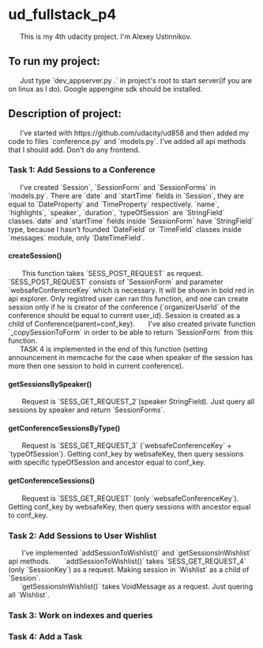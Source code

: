 <h1> ud_fullstack_p4 </h1>
&nbsp;&nbsp;&nbsp;&nbsp;&nbsp;&nbsp;This is my 4th udacity project. I'm Alexey Ustinnikov.
<h2> To run my project:</h2>
&nbsp;&nbsp;&nbsp;&nbsp;&nbsp;&nbsp;Just type `dev_appserver.py .` in project's root to start server(if you are on linux as I do). Google appengine sdk should be installed.
<h2>Description of project:</h2>
&nbsp;&nbsp;&nbsp;&nbsp;&nbsp;&nbsp;I've started with https://github.com/udacity/ud858 and then added my code to files `conference.py` and `models.py`. I've added all api methods that I should add. Don't do any frontend.
<h3>Task 1: Add Sessions to a Conference</h3>
&nbsp;&nbsp;&nbsp;&nbsp;&nbsp;&nbsp;I've created `Session`, `SessionForm` and `SessionForms` in `models.py`. There are `date` and `startTime` fields in `Session`, they are equal to `DateProperty` and `TimeProperty` respectively. `name`, `highlights`, `speaker`, `duration`, `typeOfSession` are `StringField` classes.`date` and `startTime` fields inside `SessionForm` have `StringField` type, because I hasn't founded `DateField` or `TimeField` classes inside `messages`   module, only `DateTimeField`.<br>
<h4>createSession()</h4>
&nbsp;&nbsp;&nbsp;&nbsp;&nbsp;&nbsp; This function takes `SESS_POST_REQUEST` as request. `SESS_POST_REQUEST` consists of `SessionForm` and parameter `websafeConferenceKey` which is necessary. It will be shown in bold red in api explorer. Only registred user can ran this function, and one can create session only if he is creator of the conference (`organizerUserId` of the conference should be equal to current user_id). Session is created as a child of Conference(parent=conf_key).
&nbsp;&nbsp;&nbsp;&nbsp;&nbsp;&nbsp;I've also created private function `_copySessionToForm` in order to be able to return `SessionForm` from this function.<br>
&nbsp;&nbsp;&nbsp;&nbsp;&nbsp;&nbsp;TASK 4 is implemented in the end of this function (setting announcement in memcache for the case when speaker of the session has more then one session to hold in current conference).
<h4>getSessionsBySpeaker()</h4>
&nbsp;&nbsp;&nbsp;&nbsp;&nbsp;&nbsp; Request is `SESS_GET_REQUEST_2`(speaker StringField). Just query all sessions by speaker and return `SessionForms`.
<h4>getConferenceSessionsByType()</h4>
&nbsp;&nbsp;&nbsp;&nbsp;&nbsp;&nbsp; Request is `SESS_GET_REQUEST_3` (`websafeConferenceKey` + `typeOfSession`). Getting conf_key by websafeKey, then query sessions with specific typeOfSession and ancestor equal to conf_key.
<h4>getConferenceSessions()</h4>
&nbsp;&nbsp;&nbsp;&nbsp;&nbsp;&nbsp; Request is `SESS_GET_REQUEST` (only `websafeConferenceKey`). Getting conf_key by websafeKey, then query sessions with  ancestor equal to conf_key.
<h3>Task 2: Add Sessions to User Wishlist</h3>
&nbsp;&nbsp;&nbsp;&nbsp;&nbsp;&nbsp; I've implemented `addSessionToWishlist()` and `getSessionsInWishlist` api methods. 
&nbsp;&nbsp;&nbsp;&nbsp;&nbsp;&nbsp;`addSessionToWishlist()` takes `SESS_GET_REQUEST_4` (only `SessionKey`) as a request. Making session in `Wishlist` as a child of `Session`.<br>
&nbsp;&nbsp;&nbsp;&nbsp;&nbsp;&nbsp;`getSessionsInWishlist()` takes VoidMessage as a request. Just quering all `Wishlist`.
<h3>Task 3: Work on indexes and queries</h3>
<h3>Task 4: Add a Task</h3>



